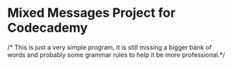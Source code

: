 # Mixed Messages Project for Codecademy

/* This is just a very simple program, it is still missing a bigger bank of words and probably some grammar rules to help it be more professional.*/